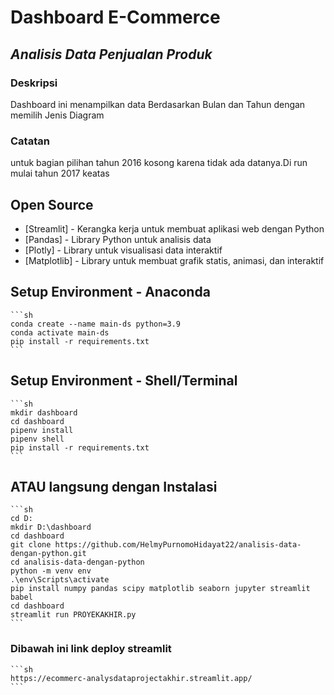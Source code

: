 # Dashboard E-Commerce
## _Analisis Data Penjualan Produk_

### Deskripsi
Dashboard ini menampilkan  data  Berdasarkan Bulan dan Tahun dengan memilih  Jenis Diagram

### Catatan
untuk bagian pilihan tahun 2016 kosong karena tidak ada datanya.Di run mulai tahun 2017 keatas 

## Open Source

- [Streamlit] - Kerangka kerja untuk membuat aplikasi web dengan Python
- [Pandas] - Library Python untuk analisis data
- [Plotly] - Library untuk visualisasi data interaktif
- [Matplotlib] - Library untuk membuat grafik statis, animasi, dan interaktif

## Setup Environment - Anaconda
    ```sh
    conda create --name main-ds python=3.9
    conda activate main-ds
    pip install -r requirements.txt
    ```
    
## Setup Environment - Shell/Terminal
    ```sh
    mkdir dashboard
    cd dashboard
    pipenv install
    pipenv shell
    pip install -r requirements.txt
    ```
    
## ATAU langsung dengan  Instalasi
    ```sh
    cd D:
    mkdir D:\dashboard
    cd dashboard
    git clone https://github.com/HelmyPurnomoHidayat22/analisis-data-dengan-python.git
    cd analisis-data-dengan-python
    python -m venv env
    .\env\Scripts\activate
    pip install numpy pandas scipy matplotlib seaborn jupyter streamlit babel
    cd dashboard
    streamlit run PROYEKAKHIR.py
    ```


### Dibawah ini link deploy streamlit
    ```sh
    https://ecommerc-analysdataprojectakhir.streamlit.app/
    ```
